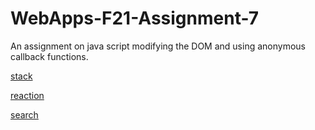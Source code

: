 # WebApps-F21-Assignment-7
An assignment on java script modifying the DOM and using anonymous callback functions.


[stack](https://44-563-webapps-f21.github.io/webapps-f21-assignment-7-Aaron-Bopp/stack.html)

[reaction](https://44-563-webapps-f21.github.io/webapps-f21-assignment-7-Aaron-Bopp/reaction.html)

[search](https://44-563-webapps-f21.github.io/webapps-f21-assignment-7-Aaron-Bopp/search.html)
